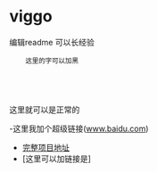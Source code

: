 # viggo
编辑readme  可以长经验
```
    这里的字可以加黑
    
    
    
    
```
这里就可以是正常的

-这里我加个超级链接(www.baidu.com)
- [完整项目地址](http://https://github.com/guanMac/jquery_tips)
- [这里可以加链接是]
